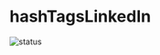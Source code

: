 # hashTagsLinkedIn
![status](https://user-images.githubusercontent.com/10194003/148028778-2c3412ff-e036-4ed5-880b-136c1a4266f3.png)
